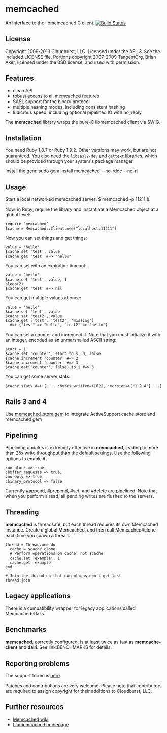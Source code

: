 # memcached

An interface to the libmemcached C client.
[![Build Status](https://github.com/arthurnn/memcached/workflows/CI/badge.svg?branch=master)](https://github.com/arthurnn/memcached/actions?query=branch%3Amaster)

## License

Copyright 2009-2013 Cloudburst, LLC. Licensed under the AFL 3. See the
included LICENSE file. Portions copyright 2007-2009 TangentOrg, Brian Aker,
licensed under the BSD license, and used with permission.

## Features

*   clean API
*   robust access to all memcached features
*   SASL support for the binary protocol
*   multiple hashing modes, including consistent hashing
*   ludicrous speed, including optional pipelined IO with no_reply


The **memcached** library wraps the pure-C libmemcached client via SWIG.

## Installation

You need Ruby 1.8.7 or Ruby 1.9.2. Other versions may work, but are not
guaranteed. You also need the `libsasl2-dev` and `gettext` libraries, which
should be provided through your system's package manager.

Install the gem:
    sudo gem install memcached --no-rdoc --no-ri

## Usage

Start a local networked memcached server:
    $ memcached -p 11211 &

Now, in Ruby, require the library and instantiate a Memcached object at a
global level:

    require 'memcached'
    $cache = Memcached::Client.new("localhost:11211")

Now you can set things and get things:

    value = 'hello'
    $cache.set 'test', value
    $cache.get 'test' #=> "hello"

You can set with an expiration timeout:

    value = 'hello'
    $cache.set 'test', value, 1
    sleep(2)
    $cache.get 'test' #=> nil

You can get multiple values at once:

    value = 'hello'
    $cache.set 'test', value
    $cache.set 'test2', value
    $cache.get ['test', 'test2', 'missing']
      #=> {"test" => "hello", "test2" => "hello"}

You can set a counter and increment it. Note that you must initialize it with
an integer, encoded as an unmarshalled ASCII string:

    start = 1
    $cache.set 'counter', start.to_s, 0, false
    $cache.increment 'counter' #=> 2
    $cache.increment 'counter' #=> 3
    $cache.get('counter', false).to_i #=> 3

You can get some server stats:

    $cache.stats #=> {..., :bytes_written=>[62], :version=>["1.2.4"] ...}

## Rails 3 and 4

Use [memcached_store gem](https://github.com/Shopify/memcached_store) to
integrate ActiveSupport cache store and memcached gem

## Pipelining

Pipelining updates is extremely effective in **memcached**, leading to more
than 25x write throughput than the default settings. Use the following options
to enable it:

    :no_block => true,
    :buffer_requests => true,
    :noreply => true,
    :binary_protocol => false

Currently #append, #prepend, #set, and #delete are pipelined. Note that when
you perform a read, all pending writes are flushed to the servers.

## Threading

**memcached** is threadsafe, but each thread requires its own Memcached
instance. Create a global Memcached, and then call Memcached#clone each time
you spawn a thread.

    thread = Thread.new do
      cache = $cache.clone
      # Perform operations on cache, not $cache
      cache.set 'example', 1
      cache.get 'example'
    end

    # Join the thread so that exceptions don't get lost
    thread.join

## Legacy applications

There is a compatibility wrapper for legacy applications called
Memcached::Rails.

## Benchmarks

**memcached**, correctly configured, is at least twice as fast as
**memcache-client** and **dalli**. See link:BENCHMARKS for details.

## Reporting problems

The support forum is [here](http://github.com/arthurnn/memcached/issues).

Patches and contributions are very welcome. Please note that contributors are
required to assign copyright for their additions to Cloudburst, LLC.

## Further resources

*   [Memcached wiki](https://github.com/memcached/memcached/wiki)
*   [Libmemcached homepage](http://libmemcached.org)

